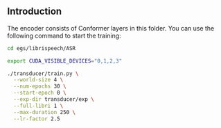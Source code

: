 ## Introduction

The encoder consists of Conformer layers in this folder. You can use the
following command to start the training:

```bash
cd egs/librispeech/ASR

export CUDA_VISIBLE_DEVICES="0,1,2,3"

./transducer/train.py \
  --world-size 4 \
  --num-epochs 30 \
  --start-epoch 0 \
  --exp-dir transducer/exp \
  --full-libri 1 \
  --max-duration 250 \
  --lr-factor 2.5
```
